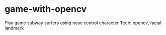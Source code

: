 # game-with-opencv
Play game subway surfers using nose control character
Tech: opencv, facial landmark
